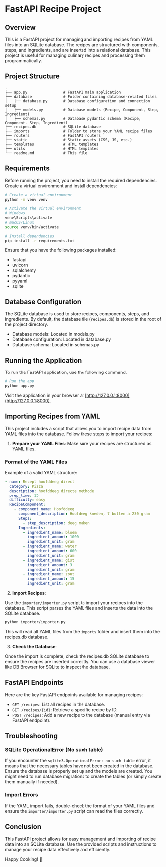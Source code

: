 # FastAPI Recipe Project

## Overview

This is a FastAPI project for managing and importing recipes from YAML files into an SQLite database. The recipes are structured with components, steps, and ingredients, and are inserted into a relational database. This project is useful for managing culinary recipes and processing them programmatically.

## Project Structure

```
.
├── app.py                # FastAPI main application
├── database              # Folder containing database-related files
│   ├── database.py       # Database configuration and connection setup
│   ├── models.py         # Database models (Recipe, Component, Step, Ingredient)
│   ├── schemas.py        # Database pydantic schema (Recipe, Component, Step, Ingredient)
├── recipes.db            # SQLite database
├── imports               # Folder to store your YAML recipe files
├── routers               # FastAPI routers
├── static                # Static assets (CSS, JS, etc.)
├── templates             # HTML templates
├── utils                 # HTML templates
└── readme.md             # This file
```

## Requirements

Before running the project, you need to install the required dependencies. Create a virtual environment and install dependencies:

```bash
# Create a virtual environment
python -m venv venv

# Activate the virtual environment
# Windows
venv\Scripts\activate
# macOS/Linux
source venv/bin/activate

# Install dependencies
pip install -r requirements.txt
```

Ensure that you have the following packages installed:

- fastapi
- uvicorn
- sqlalchemy
- pydantic
- pyyaml
- sqlite

## Database Configuration

The SQLite database is used to store recipes, components, steps, and ingredients. By default, the database file (`recipes.db`) is stored in the root of the project directory.

- Database models: Located in models.py
- Database configuration: Located in database.py
- Database schema: Located in schemas.py


## Running the Application

To run the FastAPI application, use the following command:

```bash
# Run the app 
python app.py
```

Visit the application in your browser at [http://127.0.0.1:8000](http://127.0.0.1:8000).

## Importing Recipes from YAML

This project includes a script that allows you to import recipe data from YAML files into the database. Follow these steps to import your recipes:

1. **Prepare your YAML Files**: Make sure your recipes are structured as YAML files.

### Format of the YAML Files

Example of a valid YAML structure:

```yaml
- name: Recept hoofddeeg direct
  category: Pizza
  description: hoofddeeg directe methode
  prep_time: 15
  difficulty: easy
  RecipeComponent:
    - component_name: Hoofddeeg
      component_description: Hoofdeeg kneden, 7 bollen a 230 gram
      Steps:
        - step_description: deeg maken
      Ingredients:
        - ingredient_name: bloem
          ingredient_amount: 1000
          ingredient_unit: gram
        - ingredient_name: water
          ingredient_amount: 600
          ingredient_unit: gram
        - ingredient_name: gist
          ingredient_amount: 3
          ingredient_unit: gram
        - ingredient_name: zout
          ingredient_amount: 15
          ingredient_unit: gram
```

2. **Import Recipes**:

Use the `importer/importer.py` script to import your recipes into the database. This script parses the YAML files and inserts the data into the SQLite database.

```bash
python importer/importer.py
```

This will read all YAML files from the `imports` folder and insert them into the recipes.db database.

3. **Check the Database**:

Once the import is complete, check the recipes.db SQLite database to ensure the recipes are inserted correctly. You can use a database viewer like DB Browser for SQLite to inspect the database.

## FastAPI Endpoints

Here are the key FastAPI endpoints available for managing recipes:

- `GET /recipes`: List all recipes in the database.
- `GET /recipes/{id}`: Retrieve a specific recipe by ID.
- `POST /recipes`: Add a new recipe to the database (manual entry via FastAPI endpoint).

## Troubleshooting

### SQLite OperationalError (No such table)

If you encounter the `sqlite3.OperationalError: no such table` error, it means that the necessary tables have not been created in the database. Ensure the database is properly set up and the models are created. You might need to run database migrations to create the tables (or simply create them manually if needed).

### Import Errors

If the YAML import fails, double-check the format of your YAML files and ensure the `importer/importer.py` script can read the files correctly.

## Conclusion

This FastAPI project allows for easy management and importing of recipe data into an SQLite database. Use the provided scripts and instructions to manage your recipe data effectively and efficiently.

Happy Cooking! 🍕
```